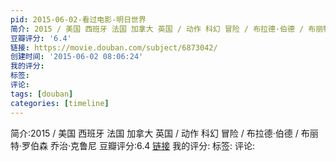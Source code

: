 ```yaml
---
pid: 2015-06-02-看过电影-明日世界
简介: 2015 / 美国 西班牙 法国 加拿大 英国 / 动作 科幻 冒险 / 布拉德·伯德 / 布丽特·罗伯森 乔治·克鲁尼
豆瓣评分: '6.4'
链接: https://movie.douban.com/subject/6873042/
创建时间: '2015-06-02 08:06:24'
我的评分:
标签:
评论:
tags: [douban]
categories: [timeline]
---
```

简介:2015 / 美国 西班牙 法国 加拿大 英国 / 动作 科幻 冒险 / 布拉德·伯德 / 布丽特·罗伯森 乔治·克鲁尼
豆瓣评分:6.4
[链接](https://movie.douban.com/subject/6873042/)
我的评分:
标签:
评论:
